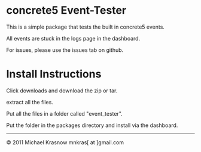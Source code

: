 concrete5 Event-Tester
=======================

This is a simple package that tests the built in concrete5 events.

All events are stuck in the logs page in the dashboard.

For issues, please use the issues tab on github.

Install Instructions
=====================

Click downloads and download the zip or tar.

extract all the files.

Put all the files in a folder called "event_tester".

Put the folder in the packages directory and install via the dashboard.

-----
&copy; 2011 Michael Krasnow mnkras[ at ]gmail.com